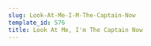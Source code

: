 ```yaml
---
slug: Look-At-Me-I-M-The-Captain-Now
template_id: 576
title: Look At Me, I'm The Captain Now
---
```

